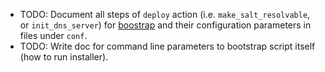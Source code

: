 
* TODO: Document all steps of `deploy` action (i.e. `make_salt_resolvable`,
  or `init_dns_server`) for [boostrap][1] and their configuration
  parameters in files under `conf`.
* TODO: Write doc for command line parameters to bootstrap script itself (how
  to run installer).

[1]: docs/bootstrapping.md

